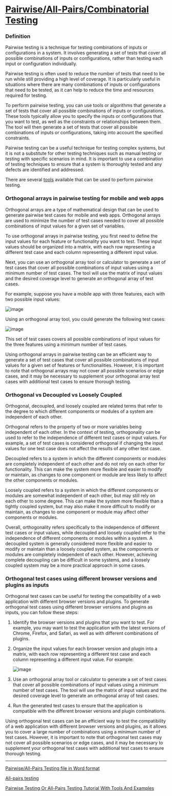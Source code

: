 # [Pairwise/All-Pairs/Combinatorial Testing](https://docs.google.com/document/d/e/2PACX-1vTGh5XICnaD1VE72V-AM7J1ihGcLLg6Rc0fGEQWr-d4ep4ClaS8XvhtZhEqCXXpL7pWBt0AtP1lnuzq/pub)

### Definition

Pairwise testing is a technique for testing combinations of inputs or configurations in a system. It involves generating a set of tests that cover all possible combinations of inputs or configurations, rather than testing each input or configuration individually.

Pairwise testing is often used to reduce the number of tests that need to be run while still providing a high level of coverage. It is particularly useful in situations where there are many combinations of inputs or configurations that need to be tested, as it can help to reduce the time and resources required for testing.

To perform pairwise testing, you can use tools or algorithms that generate a set of tests that cover all possible combinations of inputs or configurations. These tools typically allow you to specify the inputs or configurations that you want to test, as well as the constraints or relationships between them. The tool will then generate a set of tests that cover all possible combinations of inputs or configurations, taking into account the specified constraints.

Pairwise testing can be a useful technique for testing complex systems, but it is not a substitute for other testing techniques such as manual testing or testing with specific scenarios in mind. It is important to use a combination of testing techniques to ensure that a system is thoroughly tested and any defects are identified and addressed.

There are several [tools](https://www.pairwise.org/tools.html) available that can be used to perform pairwise testing.


### Orthogonal arrays in pairwise testing for mobile and web apps

Orthogonal arrays are a type of mathematical design that can be used to generate pairwise test cases for mobile and web apps. Orthogonal arrays are used to minimize the number of test cases needed to cover all possible combinations of input values for a given set of variables.

To use orthogonal arrays in pairwise testing, you first need to define the input values for each feature or functionality you want to test. These input values should be organized into a matrix, with each row representing a different test case and each column representing a different input value.

Next, you can use an orthogonal array tool or calculator to generate a set of test cases that cover all possible combinations of input values using a minimum number of test cases. The tool will use the matrix of input values and the desired coverage level to generate an orthogonal array of test cases.

For example, suppose you have a mobile app with three features, each with two possible input values:

![image](https://user-images.githubusercontent.com/70295997/210122804-7413f637-e620-43dc-8777-78d4e6959b14.png)

Using an orthogonal array tool, you could generate the following test cases:

![image](https://user-images.githubusercontent.com/70295997/210122821-b90747d2-e187-403c-ad5a-bfaf57f3de26.png)

This set of test cases covers all possible combinations of input values for the three features using a minimum number of test cases.

Using orthogonal arrays in pairwise testing can be an efficient way to generate a set of test cases that cover all possible combinations of input values for a given set of features or functionalities. However, it is important to note that orthogonal arrays may not cover all possible scenarios or edge cases, and it may be necessary to supplement your orthogonal array test cases with additional test cases to ensure thorough testing.

### Orthogonal vs Decoupled vs Loosely Coupled

Orthogonal, decoupled, and loosely coupled are related terms that refer to the degree to which different components or modules of a system are independent of each other.

Orthogonal refers to the property of two or more variables being independent of each other. In the context of testing, orthogonality can be used to refer to the independence of different test cases or input values. For example, a set of test cases is considered orthogonal if changing the input values for one test case does not affect the results of any other test case.

Decoupled refers to a system in which the different components or modules are completely independent of each other and do not rely on each other for functionality. This can make the system more flexible and easier to modify or maintain, as changes to one component or module are less likely to affect the other components or modules.

Loosely coupled refers to a system in which the different components or modules are somewhat independent of each other, but may still rely on each other to some degree. This can make the system more flexible than a tightly coupled system, but may also make it more difficult to modify or maintain, as changes to one component or module may affect other components or modules.

Overall, orthogonality refers specifically to the independence of different test cases or input values, while decoupled and loosely coupled refer to the independence of different components or modules within a system. A decoupled system is generally considered more flexible and easier to modify or maintain than a loosely coupled system, as the components or modules are completely independent of each other. However, achieving complete decoupling can be difficult in some systems, and a loosely coupled system may be a more practical approach in some cases.

### Orthogonal test cases using different browser versions and plugins as inputs

Orthogonal test cases can be useful for testing the compatibility of a web application with different browser versions and plugins. To generate orthogonal test cases using different browser versions and plugins as inputs, you can follow these steps:

1. Identify the browser versions and plugins that you want to test. For example, you may want to test the application with the latest versions of Chrome, Firefox, and Safari, as well as with different combinations of plugins.

2. Organize the input values for each browser version and plugin into a matrix, with each row representing a different test case and each column representing a different input value. For example:

      ![image](https://user-images.githubusercontent.com/70295997/210122860-ec2fac0a-7895-4a2d-b561-72586e41fe23.png)

3. Use an orthogonal array tool or calculator to generate a set of test cases that cover all possible combinations of input values using a minimum number of test cases. The tool will use the matrix of input values and the desired coverage level to generate an orthogonal array of test cases.

4. Run the generated test cases to ensure that the application is compatible with the different browser versions and plugin combinations.

Using orthogonal test cases can be an efficient way to test the compatibility of a web application with different browser versions and plugins, as it allows you to cover a large number of combinations using a minimum number of test cases. However, it is important to note that orthogonal test cases may not cover all possible scenarios or edge cases, and it may be necessary to supplement your orthogonal test cases with additional test cases to ensure thorough testing.

----

[Pairwise/All-Pairs Testing file in Word format](https://github.com/lana-20/pairwise-allpairs-testing/blob/main/Pairwise%20Testing.docx)

[All-pairs testing](https://en.wikipedia.org/wiki/All-pairs_testing)

[Pairwise Testing Or All-Pairs Testing Tutorial With Tools And Examples](https://www.softwaretestinghelp.com/what-is-pairwise-testing/)






